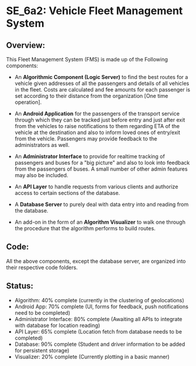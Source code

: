 # SE_6a2: Vehicle Fleet Management System

## Overview:
This Fleet Management System (FMS) is made up of the Following components:

* An **Algorithmic Component (Logic Server)** to find the best routes for a vehicle given addresses of all the passengers and details of all vehicles in the fleet. Costs are calculated and fee amounts for each passenger is set according to their distance from the organization [One time operation].

* An **Android Application** for the passengers of the transport service through which they can be tracked just before entry and just after exit from the vehicles to raise notifications to them regarding ETA of the vehicle at the destination and also to inform loved ones of entry/exit from the vehicle. Passengers may provide feedback to the administrators as well.

* An **Administrator Interface** to provide for realtime tracking of passengers and buses for a "big picture" and also to look into feedback from the passengers of buses. A small number of other admin features may also be included.

* An **API Layer** to handle requests from various clients and authorize access to certain sections of the database.

* A **Database Server** to purely deal with data entry into and reading from the database.

* An add-on in the form of an **Algorithm Visualizer** to walk one through the procedure that the algorithm performs to build routes.

## Code:
All the above components, except the database server, are organized into their respective code folders.

## Status:
* Algorithm: 40% complete (currently in the clustering of geolocations)
* Android App: 70% complete (UI, forms for feedback, push notifications need to be completed)
* Administrator Interface: 80% complete (Awaiting all APIs to integrate with database for location reading)
* API Layer: 65% complete (Location fetch from database needs to be completed)
* Database: 90% complete (Student and driver information to be added for persistent storage)
* Visualizer: 20% complete (Currently plotting in a basic manner)
